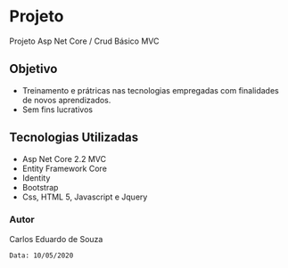 # Projeto 

Projeto Asp Net Core / Crud Básico MVC

## Objetivo

* Treinamento e prátricas nas tecnologias empregadas com finalidades de novos aprendizados.
* Sem fins lucrativos

## Tecnologias Utilizadas

*  Asp Net Core 2.2 MVC
*  Entity Framework Core
*  Identity
*  Bootstrap
*  Css, HTML 5, Javascript e Jquery



### Autor

Carlos Eduardo de Souza

```
Data: 10/05/2020
```